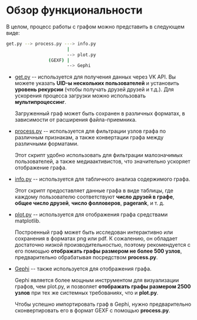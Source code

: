 # Обзор функциональности

В целом, процесс работы с графом можно представить в следующем виде:

```bash
get.py --> process.py ---> info.py
                       |
                       --> plot.py
                (GEXF) |
                       --> Gephi
```

* [get.py](https://github.com/budnyjj/vkstat/blob/master/get.py) --
  используется для получения данных через VK API.
  Вы можете указать **UID-ы нескольких пользователей**
  и установить **уровень рекурсии** (чтобы получать друзей друзей и т.д.). 
  Для ускорения процесса загрузки можно использовать **мультипроцессинг**.

  Загруженный граф может быть сохранен в различных форматах,
  в зависимости от расширения файла-приемника.

* [process.py](https://github.com/budnyjj/vkstat/blob/master/process.py) --
  используется для фильтрации узлов графа по различным признакам,
  а также конвертации графа между различными форматами.

  Этот скрипт удобно использовать для фильтрации малозначимых пользователей,
  а также медиаактивистов, что значительно ускоряет отображение графа.

* [info.py](https://github.com/budnyjj/vkstat/blob/master/info.py) --
  используется для табличного анализа содержимого графа.

  Этот скрипт предоставляет данные графа в виде таблицы, где каждому пользователю
  соответствуют **число друзей в графе**, **общее число друзей**, **число фолловеров**,
  **pagerank**, и т. д.

* [plot.py](https://github.com/budnyjj/vkstat/blob/master/plot.py) --
  используется для отображения графа средствами matplotlib.

  Построенный граф может быть исследован интерактивно или сохранения
  в форматах png или pdf.
  К сожалению, он обладает достаточно низкой производительностью,
  поэтому рекомендуется с его помощью **отображать графы размером не более 500 узлов**,
  предварительно обрабатывая посредством **process.py**.

* [Gephi](http://gephi.github.io/) --
  также используется для отображения графа.
 
  Gephi является более мощным инструментом для визуализации графов, чем plot.py,
  и позволяет **отображать графы размером 2500 узлов** при тех же системных требованиях,
  что и **plot.py**.
  
  Чтобы успешно импортировать граф в Gephi, нужно предварительно
  сконвертировать его в формат GEXF c помощью **process.py**.
